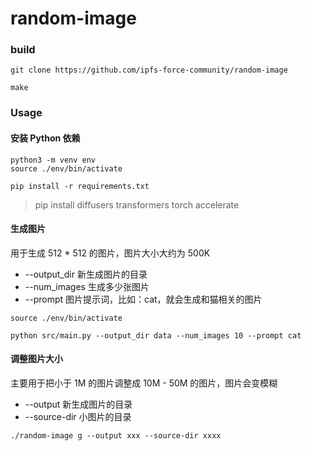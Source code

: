 # random-image

### build

```
git clone https://github.com/ipfs-force-community/random-image

make
```

### Usage

#### 安装 Python 依赖

```
python3 -m venv env
source ./env/bin/activate

pip install -r requirements.txt
```

> pip install diffusers transformers torch accelerate

#### 生成图片

用于生成 512 * 512 的图片，图片大小大约为 500K

* --output_dir 新生成图片的目录
* --num_images 生成多少张图片
* --prompt 图片提示词，比如：cat，就会生成和猫相关的图片

```
source ./env/bin/activate

python src/main.py --output_dir data --num_images 10 --prompt cat
```

#### 调整图片大小

主要用于把小于 1M 的图片调整成 10M - 50M 的图片，图片会变模糊

* --output 新生成图片的目录
* --source-dir 小图片的目录

```
./random-image g --output xxx --source-dir xxxx
```
